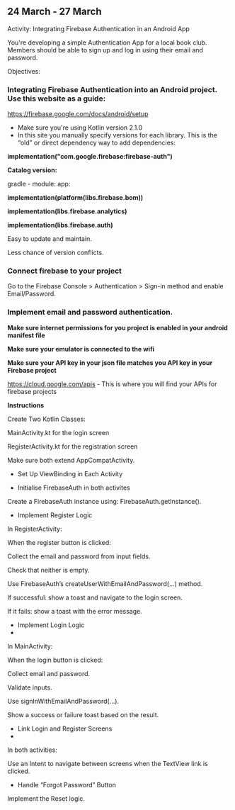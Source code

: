 ## 24 March - 27 March

Activity: Integrating Firebase Authentication in an Android App

You're developing a simple Authentication App for a local book club. Members should be able to sign up and log in using their email and password. 

Objectives:

### Integrating Firebase Authentication into an Android project. Use this website as a guide:

https://firebase.google.com/docs/android/setup

- Make sure you're using Kotlin version 2.1.0
- In this site you manually specify versions for each library. This is the  “old” or direct dependency way to add dependencies:

**implementation("com.google.firebase:firebase-auth")**

**Catalog version:**

gradle - module: app:

**implementation(platform(libs.firebase.bom))**

**implementation(libs.firebase.analytics)**

**implementation(libs.firebase.auth)**

Easy to update and maintain.

Less chance of version conflicts.

### Connect firebase to your project

Go to the Firebase Console > Authentication > Sign-in method and enable Email/Password.

### Implement email and password authentication.

**Make sure internet permissions for you project is enabled in your android manifest file**

**Make sure your emulator is connected to the wifi**

**Make sure your API key in your json file matches you API key in your Firebase project**

https://cloud.google.com/apis - This is where you will find your APIs for firebase projects

**Instructions**

Create Two Kotlin Classes:

MainActivity.kt for the login screen

RegisterActivity.kt for the registration screen

Make sure both extend AppCompatActivity.

- Set Up ViewBinding in Each Activity

- Initialise FirebaseAuth in both activites

Create a FirebaseAuth instance using:
FirebaseAuth.getInstance().

- Implement Register Logic
  
In RegisterActivity:

When the register button is clicked:

Collect the email and password from input fields.

Check that neither is empty.

Use FirebaseAuth’s createUserWithEmailAndPassword(...) method.

If successful: show a toast and navigate to the login screen.

If it fails: show a toast with the error message.

- Implement Login Logic
- 
In MainActivity:

When the login button is clicked:

Collect email and password.

Validate inputs.

Use signInWithEmailAndPassword(...).

Show a success or failure toast based on the result.

- Link Login and Register Screens
- 
In both activities:

Use an Intent to navigate between screens when the TextView link is clicked.

- Handle “Forgot Password” Button

Implement the Reset logic.
